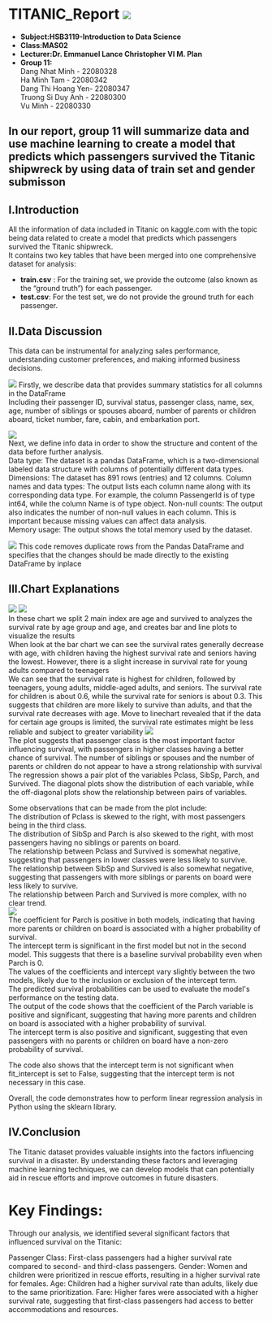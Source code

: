 # TITANIC_Report ![](images/header.png)
- **Subject:HSB3119-Introduction to Data Science**
- **Class:MAS02**
- **Lecturer:Dr. Emmanuel Lance Christopher VI M. Plan**
- **Group 11:**      
Dang Nhat Minh - 22080328  
Ha Minh Tam -  22080342  
Dang Thi Hoang Yen- 22080347  
Truong Si Duy Anh - 22080300    
Vu Minh -  22080330  
## In our report, group 11 will summarize data and use machine learning to create a model that predicts which passengers survived the Titanic shipwreck by using data of train set and gender submisson
## I.Introduction
  
All the information of data included in Titanic on kaggle.com with the topic being data related to create a model that predicts which passengers survived the Titanic shipwreck.  
It contains two key tables that have been merged into one comprehensive dataset for analysis:
- **train.csv** :
For the training set, we provide the outcome (also known as the “ground truth”) for each passenger.
- **test.csv**:
For the test set, we do not provide the ground truth for each passenger.

## II.Data Discussion    
This data can be instrumental for analyzing sales performance, understanding customer preferences, and making informed business decisions.

![](images/describe.PNG)
Firstly, we describe data that provides summary statistics for all columns in the DataFrame  
Including their passenger ID, survival status, passenger class, name, sex, age, number of siblings or spouses aboard, number of parents or children aboard, ticket number, fare, cabin, and embarkation port.
  
![](images/info.PNG)   
Next, we define info data in order to show the structure and content of the data before further analysis.  
Data type: The dataset is a pandas DataFrame, which is a two-dimensional labeled data structure with columns of potentially different data types.
Dimensions: The dataset has 891 rows (entries) and 12 columns.
Column names and data types: The output lists each column name along with its corresponding data type. For example, the column PassengerId is of type int64, while the column Name is of type object.
Non-null counts: The output also indicates the number of non-null values in each column. This is important because missing values can affect data analysis.  
Memory usage: The output shows the total memory used by the dataset.  

![](images/dropduplicate.PNG)
This code removes duplicate rows from the Pandas DataFrame and specifies that the changes should be made directly to the existing DataFrame by inplace  
## III.Chart Explanations  
![](images/barchart.PNG) ![](images/linechart.PNG)  
 In these chart we split 2 main index are age and survived to analyzes the survival rate by age group and age, and creates bar and line plots to visualize the results  
 When look at the bar chart we can see the survival rates generally decrease with age, with children having the highest survival rate and seniors having the lowest. However, there is a slight increase in survival rate for young adults compared to teenagers   
  We can see that the survival rate is highest for children, followed by teenagers, young adults, middle-aged adults, and seniors. The survival rate for children is about 0.6, while the survival rate for seniors is about 0.3. This suggests that children are more likely to survive than adults, and that the survival rate decreases with age.
 Move to linechart revealed that if the data for certain age groups is limited, the survival rate estimates might be less reliable and subject to greater variability
![](images/linear.PNG)  
The plot suggests that passenger class is the most important factor influencing survival, with passengers in higher classes having a better chance of survival. The number of siblings or spouses and the number of parents or children do not appear to have a strong relationship with survival    
The regression shows a pair plot of the variables Pclass, SibSp, Parch, and Survived. The diagonal plots show the distribution of each variable, while the off-diagonal plots show the relationship between pairs of variables.  
  
Some observations that can be made from the plot include:  
The distribution of Pclass is skewed to the right, with most passengers being in the third class.  
The distribution of SibSp and Parch is also skewed to the right, with most passengers having no siblings or parents on board.  
The relationship between Pclass and Survived is somewhat negative, suggesting that passengers in lower classes were less likely to survive.  
The relationship between SibSp and Survived is also somewhat negative, suggesting that passengers with more siblings or parents on board were less likely to survive.  
The relationship between Parch and Survived is more complex, with no clear trend.  
![](images/coefandintercept.PNG)  
The coefficient for Parch is positive in both models, indicating that having more parents or children on board is associated with a higher probability of survival.     
The intercept term is significant in the first model but not in the second model. This suggests that there is a baseline survival probability even when Parch is 0.    
The values of the coefficients and intercept vary slightly between the two models, likely due to the inclusion or exclusion of the intercept term.    
The predicted survival probabilities can be used to evaluate the model's performance on the testing data.    
The output of the code shows that the coefficient of the Parch variable is positive and significant, suggesting that having more parents and children on board is associated with a higher probability of survival.   
The intercept term is also positive and significant, suggesting that even passengers with no parents or children on board have a non-zero probability of survival.  

The code also shows that the intercept term is not significant when fit_intercept is set to False, suggesting that the intercept term is not necessary in this case.    

Overall, the code demonstrates how to perform linear regression analysis in Python using the sklearn library.

## IV.Conclusion  
The Titanic dataset provides valuable insights into the factors influencing survival in a disaster. By understanding these factors and leveraging machine learning techniques, we can develop models that can potentially aid in rescue efforts and improve outcomes in future disasters.
# Key Findings:
Through our analysis, we identified several significant factors that influenced survival on the Titanic:

Passenger Class: First-class passengers had a higher survival rate compared to second- and third-class passengers.
Gender: Women and children were prioritized in rescue efforts, resulting in a higher survival rate for females.
Age: Children had a higher survival rate than adults, likely due to the same prioritization.
Fare: Higher fares were associated with a higher survival rate, suggesting that first-class passengers had access to better accommodations and resources.

